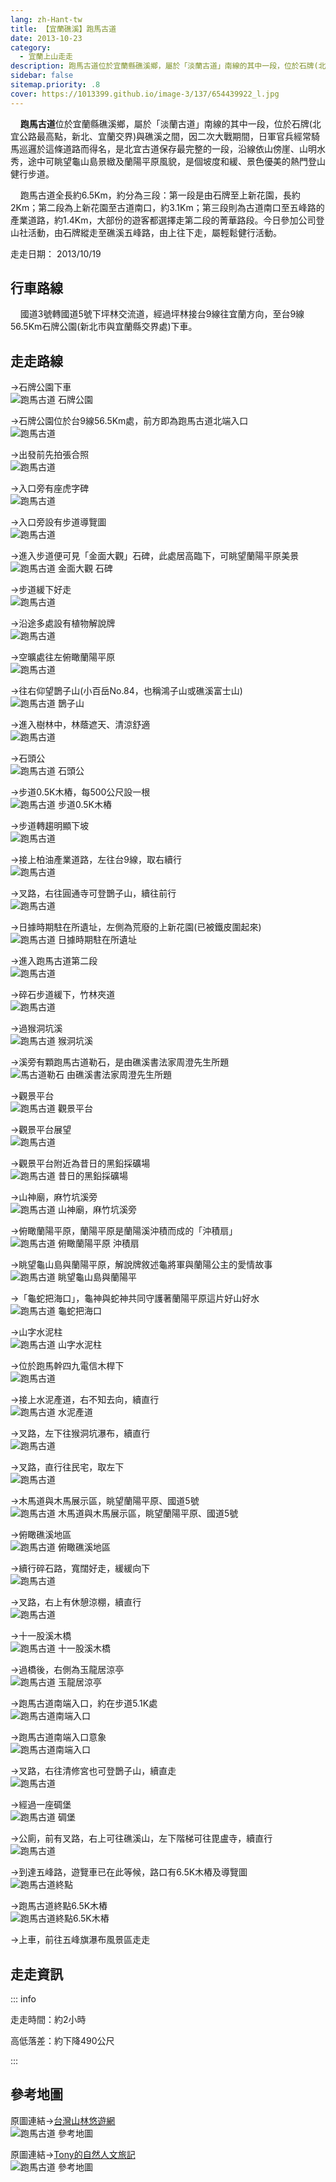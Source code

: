 ```yaml
---
lang: zh-Hant-tw
title: 【宜蘭礁溪】跑馬古道
date: 2013-10-23
category: 
  - 宜蘭上山走走
description: 跑馬古道位於宜蘭縣礁溪鄉，屬於「淡蘭古道」南線的其中一段，位於石牌(北宜公路最高點，新北、宜蘭交界)與礁溪之間，因二次大戰期間，日軍官兵經常騎馬巡邏於這條道路而得名，是北宜古道保存最完整的一段，沿線依山傍崖、山明水秀，途中可眺望龜山島景緻及蘭陽平原風貌，是個坡度和緩、景色優美的熱門登山健行步道。
sidebar: false
sitemap.priority: .8
cover: https://1013399.github.io/image-3/137/654439922_l.jpg
---
```


    **跑馬古道**位於宜蘭縣礁溪鄉，屬於「淡蘭古道」南線的其中一段，位於石牌(北宜公路最高點，新北、宜蘭交界)與礁溪之間，因二次大戰期間，日軍官兵經常騎馬巡邏於這條道路而得名，是北宜古道保存最完整的一段，沿線依山傍崖、山明水秀，途中可眺望龜山島景緻及蘭陽平原風貌，是個坡度和緩、景色優美的熱門登山健行步道。  

    跑馬古道全長約6.5Km，約分為三段：第一段是由石牌至上新花園，長約2Km；第二段為上新花園至古道南口，約3.1Km；第三段則為古道南口至五峰路的產業道路，約1.4Km，大部份的遊客都選擇走第二段的菁華路段。今日參加公司登山社活動，由石牌縱走至礁溪五峰路，由上往下走，屬輕鬆健行活動。

<!-- more -->

走走日期： 2013/10/19

## 行車路線  
    國道3號轉國道5號下坪林交流道，經過坪林接台9線往宜蘭方向，至台9線56.5Km石牌公園(新北市與宜蘭縣交界處)下車。

## 走走路線  
→石牌公園下車  
![跑馬古道 石牌公園](https://1013399.github.io/image-3/137/654423023_l.jpg)

→石牌公園位於台9線56.5Km處，前方即為跑馬古道北端入口  
![跑馬古道](https://1013399.github.io/image-3/137/654424196_l.jpg)

→出發前先拍張合照  
![跑馬古道](https://1013399.github.io/image-3/137/654425024_l.jpg)

→入口旁有座虎字碑  
![跑馬古道](https://1013399.github.io/image-3/137/654425829_l.jpg)

→入口旁設有步道導覽圖  
![跑馬古道](https://1013399.github.io/image-3/137/654427642_l.jpg)

→進入步道便可見「金面大觀」石碑，此處居高臨下，可眺望蘭陽平原美景  
![跑馬古道 金面大觀 石碑](https://1013399.github.io/image-3/137/654432014_l.jpg)

→步道緩下好走  
![跑馬古道](https://1013399.github.io/image-3/137/654433479_l.jpg)

→沿途多處設有植物解說牌  
![跑馬古道](https://1013399.github.io/image-3/137/654434074_l.jpg)

→空曠處往左俯瞰蘭陽平原  
![跑馬古道](https://1013399.github.io/image-3/137/654434629_l.jpg)

→往右仰望鵲子山(小百岳No.84，也稱鴻子山或礁溪富士山)  
![跑馬古道 鵲子山](https://1013399.github.io/image-3/137/654435065_l.jpg)

→進入樹林中，林蔭遮天、清涼舒適  
![跑馬古道](https://1013399.github.io/image-3/137/654435694_l.jpg)

→石頭公  
![跑馬古道 石頭公](https://1013399.github.io/image-3/137/654436246_l.jpg)

→步道0.5K木樁，每500公尺設一根  
![跑馬古道 步道0.5K木樁](https://1013399.github.io/image-3/137/654436776_l.jpg)

→步道轉趨明顯下坡  
![跑馬古道](https://1013399.github.io/image-3/137/654437192_l.jpg)

→接上柏油產業道路，左往台9線，取右續行  
![跑馬古道](https://1013399.github.io/image-3/137/654437562_l.jpg)

→叉路，右往圓通寺可登鵲子山，續往前行  
![跑馬古道](https://1013399.github.io/image-3/137/654437850_l.jpg)

→日據時期駐在所遺址，左側為荒廢的上新花園(已被鐵皮圍起來)  
![跑馬古道 日據時期駐在所遺址](https://1013399.github.io/image-3/137/654438584_l.jpg)

→進入跑馬古道第二段  
![跑馬古道](https://1013399.github.io/image-3/137/654438926_l.jpg)

→碎石步道緩下，竹林夾道  
![跑馬古道](https://1013399.github.io/image-3/137/654439298_l.jpg)

→過猴洞坑溪  
![跑馬古道 猴洞坑溪](https://1013399.github.io/image-3/137/654439700_l.jpg)

→溪旁有顆跑馬古道勒石，是由礁溪書法家周澄先生所題  
![馬古道勒石 由礁溪書法家周澄先生所題](https://1013399.github.io/image-3/137/654439922_l.jpg)

→觀景平台  
![跑馬古道 觀景平台](https://1013399.github.io/image-3/137/654441242_l.jpg)

→觀景平台展望  
![跑馬古道](https://1013399.github.io/image-3/137/654441925_l.jpg)

→觀景平台附近為昔日的黑鉛採礦場  
![跑馬古道 昔日的黑鉛採礦場](https://1013399.github.io/image-3/137/654442815_l.jpg)

→山神廟，麻竹坑溪旁  
![跑馬古道 山神廟，麻竹坑溪旁](https://1013399.github.io/image-3/137/654443587_l.jpg)

→俯瞰蘭陽平原，蘭陽平原是蘭陽溪沖積而成的「沖積扇」  
![跑馬古道 俯瞰蘭陽平原 沖積扇](https://1013399.github.io/image-3/137/654444413_l.jpg)

→眺望龜山島與蘭陽平原，解說牌敘述龜將軍與蘭陽公主的愛情故事  
![跑馬古道 眺望龜山島與蘭陽平](https://1013399.github.io/image-3/137/654444894_l.jpg)

→「龜蛇把海口」，龜神與蛇神共同守護著蘭陽平原這片好山好水  
![跑馬古道 龜蛇把海口](https://1013399.github.io/image-3/137/654445603_l.jpg)

→山字水泥柱  
![跑馬古道 山字水泥柱](https://1013399.github.io/image-3/137/654445800_l.jpg)

→位於跑馬幹四九電信木桿下  
![跑馬古道](https://1013399.github.io/image-3/137/654445926_l.jpg)

→接上水泥產道，右不知去向，續直行  
![跑馬古道 水泥產道](https://1013399.github.io/image-3/137/654446512_l.jpg)

→叉路，左下往猴洞坑瀑布，續直行  
![跑馬古道](https://1013399.github.io/image-3/137/654446800_l.jpg)

→叉路，直行往民宅，取左下  
![跑馬古道](https://1013399.github.io/image-3/137/654446920_l.jpg)

→木馬道與木馬展示區，眺望蘭陽平原、國道5號  
![跑馬古道 木馬道與木馬展示區，眺望蘭陽平原、國道5號](https://1013399.github.io/image-3/137/654447066_l.jpg)

→俯瞰礁溪地區  
![跑馬古道 俯瞰礁溪地區](https://1013399.github.io/image-3/137/654447279_l.jpg)

→續行碎石路，寬闊好走，緩緩向下  
![跑馬古道](https://1013399.github.io/image-3/137/654447539_l.jpg)

→叉路，右上有休憩涼棚，續直行  
![跑馬古道](https://1013399.github.io/image-3/137/654448049_l.jpg)

→十一股溪木橋  
![跑馬古道 十一股溪木橋](https://1013399.github.io/image-3/137/654448780_l.jpg)

→過橋後，右側為玉龍居涼亭  
![跑馬古道 玉龍居涼亭](https://1013399.github.io/image-3/137/654449051_l.jpg)

→跑馬古道南端入口，約在步道5.1K處  
![跑馬古道南端入口](https://1013399.github.io/image-3/137/654449334_l.jpg)

→跑馬古道南端入口意象  
![跑馬古道南端入口](https://1013399.github.io/image-3/137/654449858_l.jpg)

→叉路，右往清修宮也可登鵲子山，續直走  
![跑馬古道](https://1013399.github.io/image-3/137/654450495_l.jpg)

→經過一座碉堡  
![跑馬古道 碉堡](https://1013399.github.io/image-3/137/654452277_l.jpg)

→公廁，前有叉路，右上可往礁溪山，左下階梯可往毘盧寺，續直行  
![跑馬古道](https://1013399.github.io/image-3/137/654452795_l.jpg)

→到達五峰路，遊覽車已在此等候，路口有6.5K木樁及導覽圖  
![跑馬古道終點](https://1013399.github.io/image-3/137/654453511_l.jpg)

→跑馬古道終點6.5K木樁  
![跑馬古道終點6.5K木樁](https://1013399.github.io/image-3/137/654453829_l.jpg)

→上車，前往五峰旗瀑布風景區走走

## 走走資訊

::: info

走走時間：約2小時

高低落差：約下降490公尺

:::

## 參考地圖  
原圖連結→[台灣山林悠遊網](http://recreation.forest.gov.tw/RT/RT_2_1.aspx?TR_ID=007)  
![跑馬古道 參考地圖](https://1013399.github.io/image-3/137/654469088_l.jpg)

原圖連結→[Tony的自然人文旅記](http://www.tonyhuang39.com/tony0276.html)  
![跑馬古道 參考地圖](https://1013399.github.io/image-3/137/654469930_l.jpg)